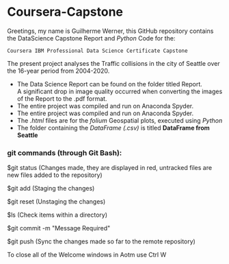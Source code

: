 # Coursera-Capstone

Greetings, my name is Guilherme Werner, this GitHub repository contains the DataScience Capstone Report and <i> Python </i> Code for the:

    Coursera IBM Professional Data Science Certificate Capstone
    
The present project analyses the Traffic collisions in the city of Seattle over the 16-year period from 2004-2020.

<ul>
  <li> The Data Science Report can be found on the folder titled Report. </li>
        A significant drop in image quality occurred when converting the images of the Report to the .pdf format. 
  <li> The entire project was compiled and run on Anaconda Spyder. </li>
  <li> The entire project was compiled and run on Anaconda Spyder. </li>
  <li> The <i> .html </i> files are for the <i> folium </i> Geospatial plots, executed using <i> Python </i> </li>
  <li> The folder containing the <i> DataFrame (.csv) </i> is titled <b> DataFrame from Seattle </b> </li>
</ul>

<h3> git commands (through Git Bash): </h3> 

$git status
(Changes made, they are displayed in red, untracked files are new files
  added to the repository)

$git add
(Staging the changes)

$git reset
(Unstaging the changes)

$ls
(Check items within a directory)

$git commit -m "Message Required"

$git push
(Sync the changes made so far to the remote repository)

To close all of the Welcome windows in Aotm use Ctrl W
